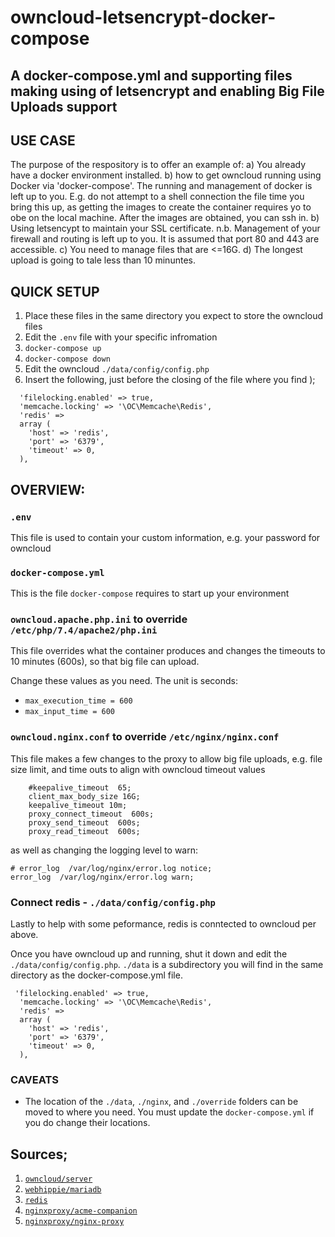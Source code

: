 # owncloud-letsencrypt-docker-compose
A docker-compose.yml and supporting files making using of letsencrypt and enabling Big File Uploads support
---
## USE CASE
The purpose of the respository is to offer an example of:
a) You already have a docker environment installed.
b) how to get owncloud running using Docker via 'docker-compose'. The running and management of docker is left up to you. E.g. do not attempt to a shell connection the file time you bring this up, as getting the images to create the container requires yo to obe on the local machine. After the images are obtained, you can ssh in.
b) Using letsencypt to maintain your SSL certificate. n.b. Management of your firewall and routing is left up to you. It is assumed that port 80 and 443 are accessible.
c) You need to manage files that are <=16G.
d) The longest upload is going to tale less than 10 minuntes.

## QUICK SETUP
1. Place these files in the same directory you expect to store the owncloud files
2. Edit the `.env` file with your specific infromation
3. `docker-compose up`
4. `docker-compose down`
5. Edit the owncloud `./data/config/config.php`
6. Insert the following, just before the closing of the file where you find );

```
  'filelocking.enabled' => true,
  'memcache.locking' => '\OC\Memcache\Redis',
  'redis' =>
  array (
    'host' => 'redis',
    'port' => '6379',
    'timeout' => 0,
  ),
```
## OVERVIEW:

### `.env`

This file is used to contain your custom information, e.g. your password for owncloud

### `docker-compose.yml`

This is the file `docker-compose` requires to start up your environment

### `owncloud.apache.php.ini` to override `/etc/php/7.4/apache2/php.ini`

This file overrides what the container produces and changes the timeouts to 10 minutes (600s), so that big file can upload.

Change these values as you need. The unit is seconds:
- `max_execution_time = 600` 
- `max_input_time = 600`

### `owncloud.nginx.conf` to override `/etc/nginx/nginx.conf`

This file makes a few changes to the proxy to allow big file uploads, e.g. file size limit, and time outs to align with owncloud timeout values
```
    #keepalive_timeout  65;
    client_max_body_size 16G;
    keepalive_timeout 10m;
    proxy_connect_timeout  600s;
    proxy_send_timeout  600s;
    proxy_read_timeout  600s;
```
as well as changing the logging level to warn:

```
# error_log  /var/log/nginx/error.log notice;
error_log  /var/log/nginx/error.log warn;
```

### Connect redis - `./data/config/config.php`

Lastly to help with some peformance, redis is conntected to owncloud per above.

Once you have owncloud up and running, shut it down and edit the `./data/config/config.php`. `./data` is a subdirectory you will find in the same directory as the docker-compose.yml file.

```
 'filelocking.enabled' => true,
  'memcache.locking' => '\OC\Memcache\Redis',
  'redis' =>
  array (
    'host' => 'redis',
    'port' => '6379',
    'timeout' => 0,
  ),
```

### CAVEATS

- The location of the `./data`, `./nginx`, and `./override` folders can be moved to where you need. You must update the `docker-compose.yml` if you do change their locations.

## Sources;

1. [`owncloud/server`](https://hub.docker.com/r/owncloud/server)
2. [`webhippie/mariadb`](https://hub.docker.com/r/webhippie/mariadb)
3. [`redis`](https://hub.docker.com/_/redis)
4. [`nginxproxy/acme-companion`](https://hub.docker.com/r/nginxproxy/acme-companion)
5. [`nginxproxy/nginx-proxy`](https://hub.docker.com/r/nginxproxy/nginx-proxy)
